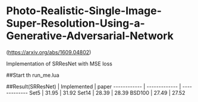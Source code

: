 # Photo-Realistic-Single-Image-Super-Resolution-Using-a-Generative-Adversarial-Network
(https://arxiv.org/abs/1609.04802)

Implementation of SRResNet with MSE loss

##Start
th run_me.lua

##Result(SRResNet)
 | Implemented | paper
------------ | ------------- | -------------
Set5 | 31.95 | 31.92
Set14 | 28.39 | 28.39
BSD100 | 27.49 | 27.52
